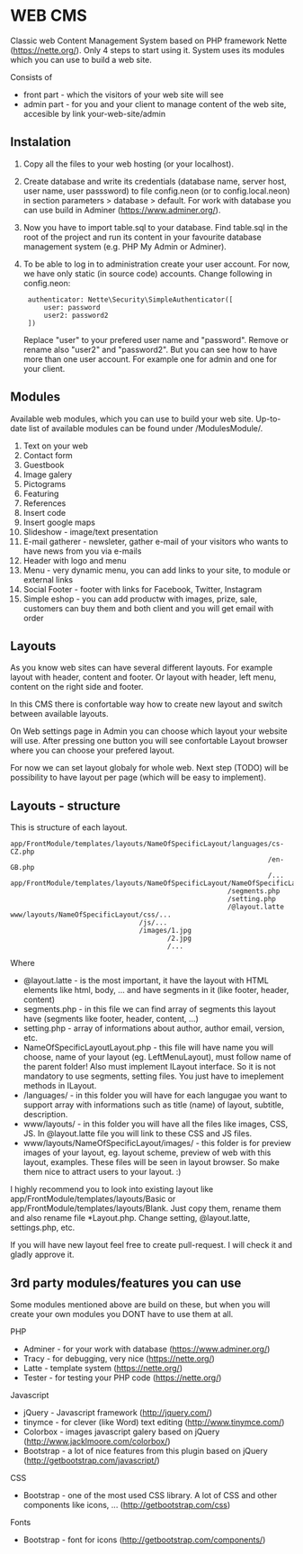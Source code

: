 WEB CMS
=========================================================

Classic web Content Management System based on PHP framework Nette (https://nette.org/). Only 4 steps to start using it. System uses its modules which you can use to build a web site. 

Consists of 
- front part - which the visitors of your web site will see
- admin part - for you and your client to manage content of the web site, accesible by link your-web-site/admin

Instalation
---------------------------------------------------------
1. Copy all the files to your web hosting (or your localhost).
2. Create database and write its credentials (database name, server host, user name, user passsword) to file config.neon (or to config.local.neon) in section parameters > database > default. For work with database you can use build in Adminer (https://www.adminer.org/).
3. Now you have to import table.sql to your database. Find table.sql in the root of the project and run its content in your favourite database management system (e.g. PHP My Admin or Adminer).  
4. To be able to log in to administration create your user account. For now, we have only static (in source code) accounts. Change following in config.neon:

        authenticator: Nette\Security\SimpleAuthenticator([
            user: password
            user2: password2
        ])
   
   Replace "user" to your prefered user name and "password". Remove or rename also "user2" and "password2". But you can see how to have more than one user account. For example one for admin and one for your client. 

Modules
---------------------------------------------------------
Available web modules, which you can use to build your web site. Up-to-date list of available modules can be found under /ModulesModule/.

1. Text on your web
2. Contact form
3. Guestbook
4. Image galery 
5. Pictograms
6. Featuring 
7. References
8. Insert code
9. Insert google maps
10. Slideshow - image/text presentation
11. E-mail gatherer - newsleter, gather e-mail of your visitors who wants to have news from you via e-mails
12. Header with logo and menu
13. Menu - very dynamic menu, you can add links to your site, to module or external links
14. Social Footer - footer with links for Facebook, Twitter, Instagram 
15. Simple eshop - you can add productw with images, prize, sale, customers can buy them and both client and you will get email with order

Layouts
---------------------------------------------------------
As you know web sites can have several different layouts. For example layout with header, content and footer. Or layout with header, left menu, content on the right side and footer. 

In this CMS there is confortable way how to create new layout and switch between available layouts. 

On Web settings page in Admin you can choose which layout your website will use. After pressing one button you will see confortable Layout browser where you can choose your prefered layout. 

For now we can set layout globaly for whole web. Next step (TODO) will be possibility to have layout per page (which will be easy to implement).

Layouts - structure
---------------------------------------------------------
This is structure of each layout. 

    app/FrontModule/templates/layouts/NameOfSpecificLayout/languages/cs-CZ.php
                                                                    /en-GB.php
                                                                    /...
    app/FrontModule/templates/layouts/NameOfSpecificLayout/NameOfSpecificLayoutLayout.php
                                                          /segments.php
                                                          /setting.php
                                                          /@layout.latte
    www/layouts/NameOfSpecificLayout/css/...
                                    /js/...
                                    /images/1.jpg
                                           /2.jpg
                                           /...

Where 
- @layout.latte - is the most important, it have the layout with HTML elements like html, body, ... and have segments in it (like footer, header, content)
- segments.php - in this file we can find array of segments this layout have (segments like footer, header, content, ...)
- setting.php - array of informations about author, author email, version, etc.
- NameOfSpecificLayoutLayout.php - this file will have name you will choose, name of your layout (eg. LeftMenuLayout), must follow name of the parent folder! Also must implement ILayout interface. So it is not mandatory to use segments, setting files. You just have to imeplement methods in ILayout.
- /languages/ - in this folder you will have for each langugae you want to support array with informations such as title (name) of layout, subtitle, description.
- www/layouts/ - in this folder you will have all the files like images, CSS, JS. In @layout.latte file you will link to these CSS and JS files.
- www/layouts/NameOfSpecificLayout/images/ - this folder is for preview images of your layout, eg. layout scheme, preview of web with this layout, examples. These files will be seen in layout browser. So make them nice to attract users to your layout. :)

I highly recommend you to look into existing layout like app/FrontModule/templates/layouts/Basic or app/FrontModule/templates/layouts/Blank. Just copy them, rename them and also rename file *Layout.php. Change setting, @layout.latte, settings.php, etc.

If you will have new layout feel free to create pull-request. I will check it and gladly approve it.

3rd party modules/features you can use
---------------------------------------------------------
Some modules mentioned above are build on these, but when you will create your own modules you DONT have to use them at all.

PHP
- Adminer - for your work with database (https://www.adminer.org/)
- Tracy - for debugging, very nice (https://nette.org/)
- Latte - template system (https://nette.org/)
- Tester - for testing your PHP code (https://nette.org/)
 
Javascript
- jQuery  - Javascript framework (http://jquery.com/)
- tinymce - for clever (like Word) text editing (http://www.tinymce.com/)
- Colorbox - images javascript galery based on jQuery (http://www.jacklmoore.com/colorbox/)
- Bootstrap - a lot of nice features from this plugin based on jQuery (http://getbootstrap.com/javascript/) 

CSS
- Bootstrap - one of the most used CSS library. A lot of CSS and other components like icons, ... (http://getbootstrap.com/css)

Fonts
- Bootstrap - font for icons (http://getbootstrap.com/components/)
